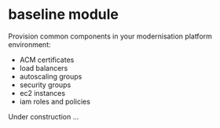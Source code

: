 # baseline module

Provision common components in your modernisation platform environment:

- ACM certificates
- load balancers
- autoscaling groups
- security groups
- ec2 instances
- iam roles and policies

Under construction ...
